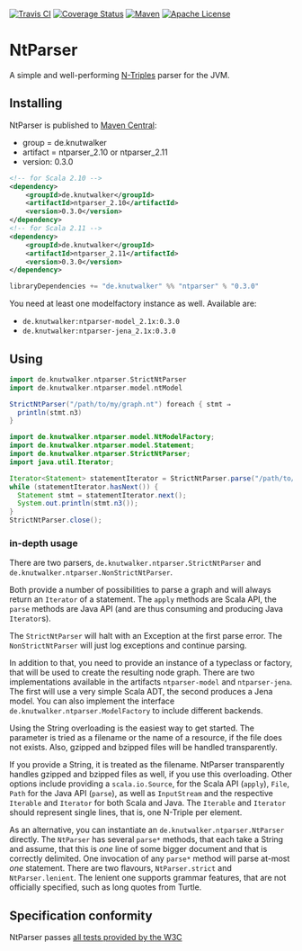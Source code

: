 [![Travis CI](https://img.shields.io/travis/knutwalker/NtParser/develop.svg)](https://travis-ci.org/knutwalker/NtParser)
[![Coverage Status](https://img.shields.io/coveralls/knutwalker/NtParser/develop.svg)](https://coveralls.io/r/knutwalker/NtParser)
[![Maven](https://img.shields.io/maven-central/v/de.knutwalker/ntparser_2.11.svg)](http://search.maven.org/#search|ga|1|g%3A%22de.knutwalker%22%20AND%20a%3Antparser*)
[![Apache License](https://img.shields.io/badge/license-APACHE_2-green.svg)](https://www.apache.org/licenses/LICENSE-2.0)

# NtParser

A simple and well-performing [N-Triples](http://www.w3.org/TR/2014/REC-n-triples-20140225/ "RDF 1.1 N-Triples") parser for the JVM.


## Installing

NtParser is published to [Maven Central](http://search.maven.org/#search|ga|1|g%3A%22de.knutwalker%22%20AND%20%28a%3A%22ntparser_2.11%22%20OR%20a%3A%22ntparser_2.10%22%29):

- group = de.knutwalker
- artifact = ntparser_2.10 or ntparser_2.11
- version: 0.3.0


```xml
<!-- for Scala 2.10 -->
<dependency>
    <groupId>de.knutwalker</groupId>
    <artifactId>ntparser_2.10</artifactId>
    <version>0.3.0</version>
</dependency>
<!-- for Scala 2.11 -->
<dependency>
    <groupId>de.knutwalker</groupId>
    <artifactId>ntparser_2.11</artifactId>
    <version>0.3.0</version>
</dependency>
```


```scala
libraryDependencies += "de.knutwalker" %% "ntparser" % "0.3.0"
```


You need at least one modelfactory instance as well. Available are:
- `de.knutwalker:ntparser-model_2.1x:0.3.0`
- `de.knutwalker:ntparser-jena_2.1x:0.3.0`


## Using


```scala
import de.knutwalker.ntparser.StrictNtParser
import de.knutwalker.ntparser.model.ntModel

StrictNtParser("/path/to/my/graph.nt") foreach { stmt ⇒
  println(stmt.n3)
}
```


```java
import de.knutwalker.ntparser.model.NtModelFactory;
import de.knutwalker.ntparser.model.Statement;
import de.knutwalker.ntparser.StrictNtParser;
import java.util.Iterator;

Iterator<Statement> statementIterator = StrictNtParser.parse("/path/to/my/graph.nt", NtModelFactory.INSTANCE());
while (statementIterator.hasNext()) {
  Statement stmt = statementIterator.next();
  System.out.println(stmt.n3());
}
StrictNtParser.close();
```


### in-depth usage

There are two parsers, `de.knutwalker.ntparser.StrictNtParser`
and `de.knutwalker.ntparser.NonStrictNtParser`.

Both provide a number of possibilities to parse a graph and will always
return an `Iterator` of a statement. The `apply` methods are Scala API,
the `parse` methods are Java API (and are thus consuming and producing
Java `Iterator`s).

The `StrictNtParser` will halt with an Exception at the first parse error.
The `NonStrictNtParser` will just log exceptions and continue parsing.

In addition to that, you need to provide an instance of a typeclass or factory,
that will be used to create the resulting node graph.
There are two implementations available in the artifacts `ntparser-model` and
`ntparser-jena`. The first will use a very simple Scala ADT, the second
produces a Jena model. You can also implement the interface
`de.knutwalker.ntparser.ModelFactory` to include different backends.

Using the String overloading is the easiest way to get started. The parameter
is tried as a filename or the name of a resource, if the file does not exists.
Also, gzipped and bzipped files will be handled transparently.

If you provide a String, it is treated as the filename. NtParser transparently
handles gzipped and bzipped files as well, if you use this overloading.
Other options include providing a `scala.io.Source`, for the Scala API
(`apply`), `File`, `Path` for the Java API (`parse`), as well as `InputStream`
and the respective `Iterable` and `Iterator` for both Scala and Java.
The `Iterable` and `Iterator` should represent single lines, that is,
one N-Triple per element.

As an alternative, you can instantiate an `de.knutwalker.ntparser.NtParser` directly.
The `NtParser` has several `parse*` methods, that each take a String and assume,
that this is _one_ line of some bigger document and that is correctly delimited.
One invocation of any `parse*` method will parse at-most _one_ statement.
There are two flavours, `NtParser.strict` and `NtParser.lenient`. The lenient one
supports grammar features, that are not officially specified, such as long quotes
from Turtle.


## Specification conformity

NtParser passes [all tests provided by the W3C](http://www.w3.org/TR/2014/NOTE-rdf11-testcases-20140225/)
